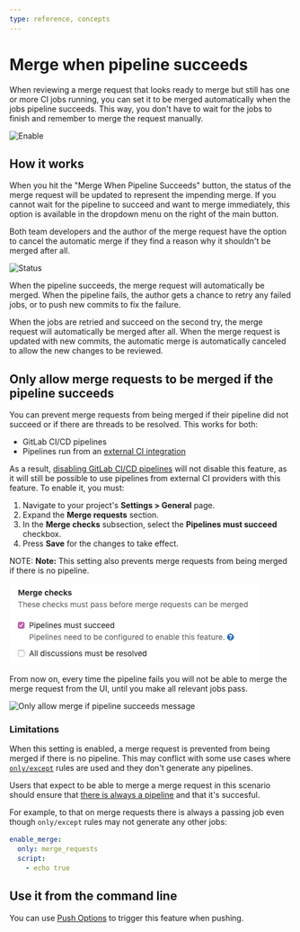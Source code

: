 ```yaml
---
type: reference, concepts
---
```


# Merge when pipeline succeeds

When reviewing a merge request that looks ready to merge but still has one or
more CI jobs running, you can set it to be merged automatically when the
jobs pipeline succeeds. This way, you don't have to wait for the jobs to
finish and remember to merge the request manually.

![Enable](img/merge_when_pipeline_succeeds_enable.png)

## How it works

When you hit the "Merge When Pipeline Succeeds" button, the status of the merge
request will be updated to represent the impending merge. If you cannot wait
for the pipeline to succeed and want to merge immediately, this option is
available in the dropdown menu on the right of the main button.

Both team developers and the author of the merge request have the option to
cancel the automatic merge if they find a reason why it shouldn't be merged
after all.

![Status](img/merge_when_pipeline_succeeds_status.png)

When the pipeline succeeds, the merge request will automatically be merged.
When the pipeline fails, the author gets a chance to retry any failed jobs,
or to push new commits to fix the failure.

When the jobs are retried and succeed on the second try, the merge request
will automatically be merged after all. When the merge request is updated with
new commits, the automatic merge is automatically canceled to allow the new
changes to be reviewed.

## Only allow merge requests to be merged if the pipeline succeeds

You can prevent merge requests from being merged if their pipeline did not succeed
or if there are threads to be resolved. This works for both:

- GitLab CI/CD pipelines
- Pipelines run from an [external CI integration](../integrations/project_services.md#services)

As a result, [disabling GitLab CI/CD pipelines](../../../ci/enable_or_disable_ci.md)
will not disable this feature, as it will still be possible to use pipelines from external
CI providers with this feature. To enable it, you must:

1. Navigate to your project's **Settings > General** page.
1. Expand the **Merge requests** section.
1. In the **Merge checks** subsection, select the **Pipelines must succeed** checkbox.
1. Press **Save** for the changes to take effect.

NOTE: **Note:** This setting also prevents merge requests from being merged if there is no pipeline.

![Pipelines must succeed settings](img/merge_when_pipeline_succeeds_only_if_succeeds_settings.png)

From now on, every time the pipeline fails you will not be able to merge the
merge request from the UI, until you make all relevant jobs pass.

![Only allow merge if pipeline succeeds message](img/merge_when_pipeline_succeeds_only_if_succeeds_msg.png)

### Limitations

When this setting is enabled, a merge request is prevented from being merged if there is no pipeline. This may conflict with some use cases where [`only/except`](../../../ci/yaml/README.md#onlyexcept-advanced) rules are used and they don't generate any pipelines.

Users that expect to be able to merge a merge request in this scenario should ensure that [there is always a pipeline](https://gitlab.com/gitlab-org/gitlab-foss/issues/54226) and that it's succesful.

For example, to that on merge requests there is always a passing job even though `only/except` rules may not generate any other jobs:

```yaml
enable_merge:
  only: merge_requests
  script:
    - echo true
```

<!-- ## Troubleshooting

Include any troubleshooting steps that you can foresee. If you know beforehand what issues
one might have when setting this up, or when something is changed, or on upgrading, it's
important to describe those, too. Think of things that may go wrong and include them here.
This is important to minimize requests for support, and to avoid doc comments with
questions that you know someone might ask.

Each scenario can be a third-level heading, e.g. `### Getting error message X`.
If you have none to add when creating a doc, leave this section in place
but commented out to help encourage others to add to it in the future. -->

## Use it from the command line

You can use [Push Options](../push_options.md) to trigger this feature when
pushing.
